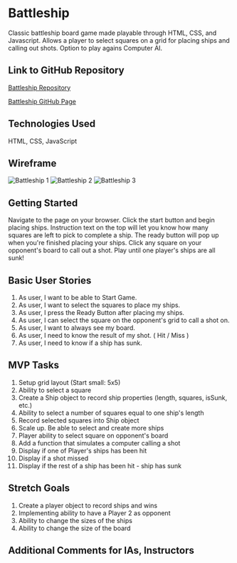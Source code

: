 # Battleship

Classic battleship board game made playable through HTML, CSS, and Javascript. Allows a player to select squares on a grid for placing ships and calling out shots. Option to play agains Computer AI.

## Link to GitHub Repository
[Battleship Repository](https://github.com/mdechavez5/Battleship)

[Battleship GitHub Page](https://mdechavez5.github.io/Battleship/)

## Technologies Used
HTML, CSS, JavaScript

## Wireframe
![Battleship 1](https://user-images.githubusercontent.com/101363667/163061644-a64930e9-4f46-4ecc-8090-0665263b8bbd.png)
![Battleship 2](https://user-images.githubusercontent.com/101363667/163061659-885a29ed-cf3f-48e7-bfb0-e60038e21dea.png)
![Battleship 3](https://user-images.githubusercontent.com/101363667/163061670-32ea308d-2101-447f-9fb9-f95935389468.png)

## Getting Started
Navigate to the page on your browser. Click the start button and begin placing ships. 
Instruction text on the top will let you know how many squares are left to pick to complete a ship. 
The ready button will pop up when you're finished placing your ships.
Click any square on your opponent's board to call out a shot.
Play until one player's ships are all sunk!

## Basic User Stories
1. As user, I want to be able to Start Game.
2. As user, I want to select the squares to place my ships.
3. As user, I press the Ready Button after placing my ships.
4. As user, I can select the square on the opponent's grid to call a shot on.
5. As user, I want to always see my board.
6. As user, I need to know the result of my shot. ( Hit / Miss )
7. As user, I need to know if a ship has sunk.

## MVP Tasks
1. Setup grid layout (Start small: 5x5)
2. Ability to select a square
3. Create a Ship object to record ship properties (length, squares, isSunk, etc.)
4. Ability to select a number of squares equal to one ship's length
5. Record selected squares into Ship object
6. Scale up. Be able to select and create more ships
7. Player ability to select square on opponent's board
8. Add a function that simulates a computer calling a shot
9. Display if one of Player's ships has been hit
10. Display if a shot missed
11. Display if the rest of a ship has been hit - ship has sunk

## Stretch Goals
1. Create a player object to record ships and wins
2. Implementing ability to have a Player 2 as opponent
3. Ability to change the sizes of the ships
4. Ability to change the size of the board

## Additional Comments for IAs, Instructors
